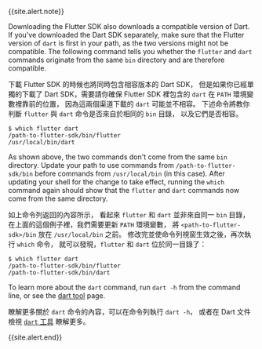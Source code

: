 {{site.alert.note}}

  Downloading the Flutter SDK
  also downloads a compatible version of Dart.
  If you've downloaded the Dart SDK separately,
  make sure that the Flutter version of `dart` is
  first in your path, as the two versions might not be compatible.
  The following command tells you whether the `flutter` and `dart`
  commands originate from the same `bin` directory and are
  therefore compatible.

  下載 Flutter SDK 的時候也將同時包含相容版本的 Dart SDK，
  但是如果你已經單獨的下載了 Dart SDK，需要請你確保
  Flutter SDK 裡包含的 `dart` 在 `PATH` 環境變數裡靠前的位置，
  因為這兩個渠道下載的 `dart` 可能並不相容。
  下述命令將教你判斷 `flutter` 與 `dart` 命令是否來自於相同的 `bin` 目錄，
  以及它們是否相容。

  ```terminal
  $ which flutter dart
  /path-to-flutter-sdk/bin/flutter
  /usr/local/bin/dart
  ```

  As shown above, the two commands don't come from
  the same `bin` directory. Update your path to use
  commands from `/path-to-flutter-sdk/bin` before
  commands from `/usr/local/bin` (in this case).
  After updating your shell for the change to take effect,
  running the `which` command again
  should show that the `flutter` and `dart` commands
  now come from the same directory.

  如上命令列返回的內容所示，
  看起來 `flutter` 和 `dart` 並非來自同一 `bin` 目錄，
  在上面的這個例子裡，我們需要更新 `PATH` 環境變數，
  將 `<path-to-flutter-sdk>/bin` 放在 `/usr/local/bin` 之前。
  修改完並使命令列視窗生效之後，再次執行 `which` 命令，
  就可以發現，`flutter` 和 `dart` 位於同一目錄了：

  ```terminal
  $ which flutter dart
  /path-to-flutter-sdk/bin/flutter
  /path-to-flutter-sdk/bin/dart
  ```

  To learn more about the `dart` command, run `dart -h`
  from the command line, or see the [dart tool][] page.

  瞭解更多關於 `dart` 命令的內容，可以在命令列執行 `dart -h`，
  或者在 Dart 文件檢視 [`dart` 工具][dart tool] 瞭解更多。

{{site.alert.end}}

[dart tool]: {{site.dart-site}}/tools/dart-tool
